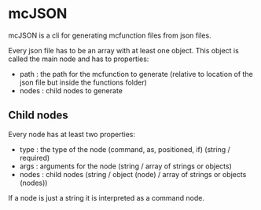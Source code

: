 # mcJSON

mcJSON is a cli for generating mcfunction files from json files.

Every json file has to be an array with at least one object. This object is called the main node and has to properties:

- path : the path for the mcfunction to generate (relative to location of the json file but inside the functions folder)
- nodes : child nodes to generate

## Child nodes

Every node has at least two properties:

- type : the type of the node (command, as, positioned, if) (string / required)
- args : arguments for the node (string / array of strings or objects)
- nodes : child nodes (string / object (node) / array of strings or objects (nodes))

If a node is just a string it is interpreted as a command node.
